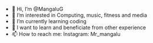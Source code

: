 - 👋 Hi, I’m @MangaluG
- 👀 I’m interested in Computing, music, fitness and media
- 🌱 I’m currently learning coding 
- 💞️ I want to learn and beneficiate from other experience
- 📫 How to reach me: 
    Instagram: Mr_mangalu

<!---
MangaluG/MangaluG is a ✨ special ✨ repository because its `README.md` (this file) appears on your GitHub profile.
You can click the Preview link to take a look at your changes.
--->
